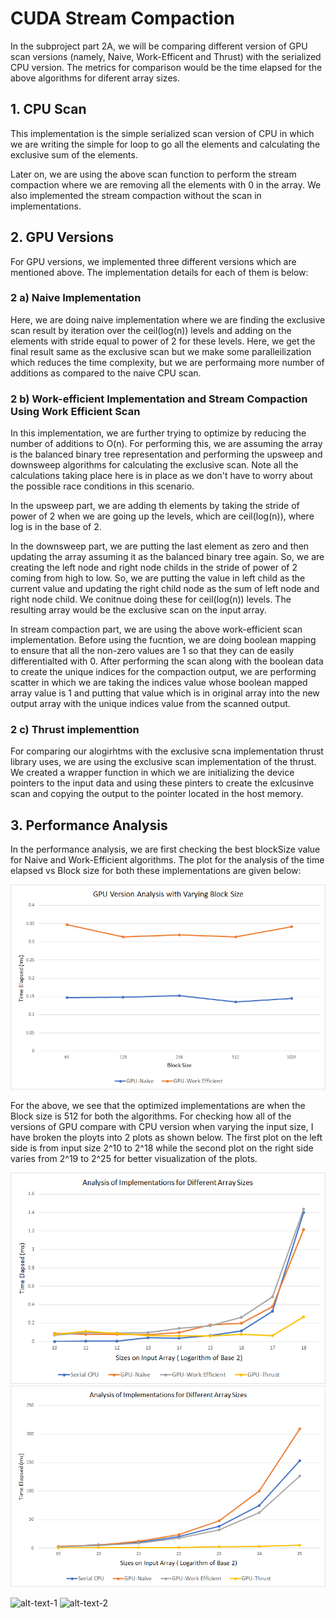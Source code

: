 CUDA Stream Compaction
======================

In the subproject part 2A, we will be comparing different version of GPU scan versions (namely, Naive, Work-Efficent and Thrust) with the serialized CPU version. The metrics for comparison would be the time elapsed for the above algorithms for diferent array sizes.

## 1. CPU Scan

This implementation is the simple serialized scan version of CPU in which we are writing the simple for loop to go all the elements and calculating the exclusive sum of the elements.

Later on, we are using the above scan function to perform the stream compaction where we are removing all the elements with 0 in the array. We also implemented the stream compaction without the scan in implementations.

## 2. GPU Versions

For GPU versions, we implemented three different versions which are mentioned above. The implementation details for each of them is below:

### 2 a) Naive Implementation 

Here, we are doing naive implementation where we are finding the exclusive scan result by iteration over the ceil(log(n)) levels and adding on the elements with stride equal to power of 2 for these levels. Here, we get the final result same as the exclusive scan but we make some paralleilization which reduces the time complexity, but we are performaing more number of additions as compared to the naive CPU scan.

### 2 b) Work-efficient Implementation and Stream Compaction Using Work Efficient Scan

In this implementation, we are further trying to optimize by reducing the number of additions to O(n). For performing this, we are assuming the array is the balanced binary tree representation and performing the upsweep and downsweep algorithms for calculating the exclusive scan. Note all the calculations taking place here is in place as we don't have to worry about  the possible race conditions in this scenario.

In the upsweep part, we are adding th elements by taking the stride of power of 2 when we are going up the levels, which are ceil(log(n)), where log is in the base of 2. 

In the downsweep part, we are putting the last element as zero and then updating the array assuming it as the balanced binary tree again. So, we are creating the left node and right node childs in the stride of power of 2 coming from high to low. So, we are putting the value in left child as the current value and updating the right child node as the sum of left node and right node child. We conitnue doing these for ceil(log(n)) levels. The resulting array would be the exclusive scan on the input array.

In stream compaction part, we are using the above work-efficient scan implementation. Before using the fucntion, we are doing boolean mapping to ensure that all the non-zero values are 1 so that they can de easily differentialted with 0. After performing the scan along with the boolean data to create the unique indices for the compaction output, we are performing scatter in which we are taking the indices value whose boolean mapped array value is 1 and putting that value which is in original array into the new output array with the unique indices value from the scanned output.  

### 2 c) Thrust implementtion

For comparing our alogirhtms with the exclusive scna implementation thrust library uses, we are using the exclusive scan implementation of the thrust. We created a wrapper function in which we are initializing the device pointers to the input data and using these pinters to create the exlcusinve scan and copying the output to the pointer located in the host memory.

## 3. Performance Analysis

In the performance analysis, we are first checking the best blockSize value for Naive and Work-Efficient algorithms. The plot for the analysis of the time elapsed vs Block size for both these implementations are given below:

![](img/Block_Size_vary.png)

For the above, we see that the optimized implementations are when the Block size is 512 for both the algorithms. For checking how all of the versions of GPU compare with CPU version when varying the input size, I have broken the ployts into 2 plots as shown below. The first plot on the left side is from input size 2^10 to 2^18 while the second plot on the right side varies from 2^19 to 2^25 for better visualization of the plots.

![alt-text-1](img/Plot_Scan_1.png "title-1") ![alt-text-2](img/Plot_Scan_2.png "title-2")

![alt-text-1](image1.png "title-1") ![alt-text-2](image2.png "title-2")

